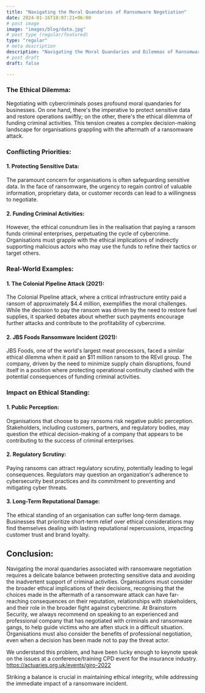```yaml
---
title: "Navigating the Moral Quandaries of Ransomware Negotiation"
date: 2024-01-16T10:07:21+06:00
# post image
image: "images/blog/data.jpg"
# post type (regular/featured)
type: "regular"
# meta description
description: "Navigating the Moral Quandaries and Dilemmas of Ransomware Negotiation"
# post draft
draft: false

---
```


### The Ethical Dilemma:
Negotiating with cybercriminals poses profound moral quandaries for businesses. On one hand, there's the imperative to protect sensitive data and restore operations swiftly; on the other, there's the ethical dilemma of funding criminal activities. This tension creates a complex decision-making landscape for organisations grappling with the aftermath of a ransomware attack.

### Conflicting Priorities:

#### 1. Protecting Sensitive Data:
The paramount concern for organisations is often safeguarding sensitive data. In the face of ransomware, the urgency to regain control of valuable information, proprietary data, or customer records can lead to a willingness to negotiate.

#### 2. Funding Criminal Activities:
However, the ethical conundrum lies in the realisation that paying a ransom funds criminal enterprises, perpetuating the cycle of cybercrime. Organisations must grapple with the ethical implications of indirectly supporting malicious actors who may use the funds to refine their tactics or target others.

### Real-World Examples:

#### 1. The Colonial Pipeline Attack (2021):
The Colonial Pipeline attack, where a critical infrastructure entity paid a ransom of approximately $4.4 million, exemplifies the moral challenges. While the decision to pay the ransom was driven by the need to restore fuel supplies, it sparked debates about whether such payments encourage further attacks and contribute to the profitability of cybercrime.

#### 2. JBS Foods Ransomware Incident (2021):
JBS Foods, one of the world's largest meat processors, faced a similar ethical dilemma when it paid an $11 million ransom to the REvil group. The company, driven by the need to minimize supply chain disruptions, found itself in a position where protecting operational continuity clashed with the potential consequences of funding criminal activities.

### Impact on Ethical Standing:

#### 1. Public Perception:
Organisations that choose to pay ransoms risk negative public perception. Stakeholders, including customers, partners, and regulatory bodies, may question the ethical decision-making of a company that appears to be contributing to the success of criminal enterprises.

#### 2. Regulatory Scrutiny:
Paying ransoms can attract regulatory scrutiny, potentially leading to legal consequences. Regulators may question an organization's adherence to cybersecurity best practices and its commitment to preventing and mitigating cyber threats.

#### 3. Long-Term Reputational Damage:
The ethical standing of an organisation can suffer long-term damage. Businesses that prioritize short-term relief over ethical considerations may find themselves dealing with lasting reputational repercussions, impacting customer trust and brand loyalty.

## Conclusion:

Navigating the moral quandaries associated with ransomware negotiation requires a delicate balance between protecting sensitive data and avoiding the inadvertent support of criminal activities. Organisations must consider the broader ethical implications of their decisions, recognising that the choices made in the aftermath of a ransomware attack can have far-reaching consequences on their reputation, relationships with stakeholders, and their role in the broader fight against cybercrime. At Brainstorm Security, we always recommend on speaking to an experienced and professional company that has negotiated with criminals and ransomware gangs, to help guide victims who are aften stuck in a difficult situation. Organisations must also consider the benefits of professional negotiation, even when a decision has been made not to pay the threat actor. 

We understand this problem, and have been lucky enough to keynote speak on the issues at a conference/training CPD event for the insurance industry. https://actuaries.org.uk/events/giro-2022  

Striking a balance is crucial in maintaining ethical integrity, while addressing the immediate impact of a ransomware incident.
